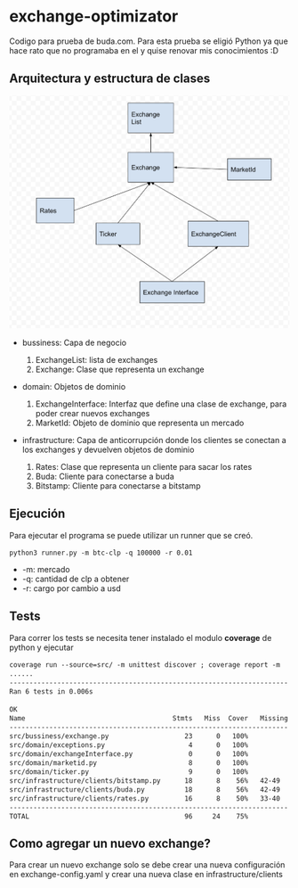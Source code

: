 # exchange-optimizator

Codigo para prueba de buda.com.
Para esta prueba se eligió Python ya que hace rato que no programaba en el y quise renovar mis conocimientos :D

## Arquitectura y estructura de clases
![Arquitectura](https://raw.githubusercontent.com/tuto/exchange-optimizator/main/doc/arquitectura.png)
- bussiness: 
    Capa de negocio

    1. ExchangeList: lista de exchanges
    2. Exchange: Clase que representa un exchange

- domain: 
    Objetos de dominio

    1. ExchangeInterface: Interfaz que define una clase de exchange, para poder crear nuevos exchanges
    2. MarketId: Objeto de dominio que representa un mercado

- infrastructure: 
    Capa de anticorrupción donde los clientes se conectan a los exchanges y devuelven objetos de dominio

    1. Rates: Clase que representa un cliente para sacar los rates
    2. Buda: Cliente para conectarse a buda
    3. Bitstamp: Cliente para conectarse a bitstamp

## Ejecución

Para ejecutar el programa se puede utilizar un runner que se creó. 
```
python3 runner.py -m btc-clp -q 100000 -r 0.01
```
- -m: mercado
- -q: cantidad de clp a obtener
- -r: cargo por cambio a usd


## Tests
Para correr los tests se necesita tener instalado el modulo **coverage** de python y ejecutar
```
coverage run --source=src/ -m unittest discover ; coverage report -m
......
----------------------------------------------------------------------
Ran 6 tests in 0.006s

OK
Name                                     Stmts   Miss  Cover   Missing
----------------------------------------------------------------------
src/bussiness/exchange.py                   23      0   100%
src/domain/exceptions.py                     4      0   100%
src/domain/exchangeInterface.py              0      0   100%
src/domain/marketid.py                       8      0   100%
src/domain/ticker.py                         9      0   100%
src/infrastructure/clients/bitstamp.py      18      8    56%   42-49
src/infrastructure/clients/buda.py          18      8    56%   42-49
src/infrastructure/clients/rates.py         16      8    50%   33-40
----------------------------------------------------------------------
TOTAL                                       96     24    75%
```


## Como agregar un nuevo exchange?

Para crear un nuevo exchange solo se debe crear una nueva configuración en exchange-config.yaml y crear una nueva clase en infrastructure/clients 
